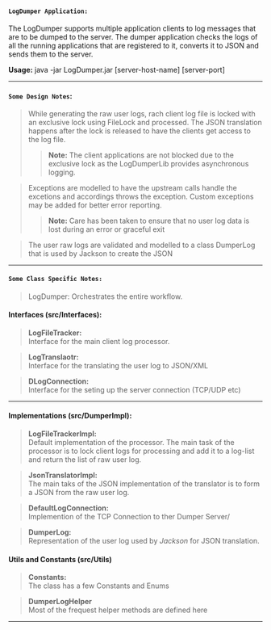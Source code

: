 #### `LogDumper Application:`
The LogDumper supports multiple application clients to log messages that are to be dumped to the server. The dumper application checks the logs of all the running applications that are registered to it, converts it to JSON and sends them to the server.

<b>Usage:</b> java -jar LogDumper.jar [server-host-name] [server-port]

---

#### `Some Design Notes`:
> While generating the raw user logs, rach client log file is locked with an exclusive lock using FileLock and processed. The JSON translation happens after the lock is released to have the clients get access to the log file. 
>> <b>Note:</b> The client applications are not blocked due to the exclusive lock as the LogDumperLib provides asynchronous logging.

> Exceptions are modelled to have the upstream calls handle the excetions and accordings throws the exception. Custom exceptions may be added for better error reporting.
>> <b>Note:</b> Care has been taken to ensure that no user log data is lost during an error or graceful exit

> The user raw logs are validated and modelled to a class DumperLog that is used by Jackson to create the JSON

---

#### `Some Class Specific Notes:`
> LogDumper: Orchestrates the entire workflow.

#### Interfaces (src/Interfaces):
> <b>LogFileTracker:</b>    
Interface for the main client log processor.

> <b>LogTranslaotr:</b>   
Interface for the translating the user log to JSON/XML

> <b>DLogConnection:</b>   
Interface for the seting up the server connection (TCP/UDP etc)

---

#### Implementations (src/DumperImpl):
> <b>LogFileTrackerImpl:</b>   
Default implementation of the processor. The main task of the processor is to lock client logs for processing and add it to a log-list and return the list of raw user log. 

> <b>JsonTranslatorImpl:</b>   
The main taks of the JSON implementation of the translator is to form a JSON from the raw user log.

> <b>DefaultLogConnection:</b>   
Implemention of the TCP Connection to ther Dumper Server/

> <b>DumperLog:</b>  
Representation of the user log used by <i>Jackson</i> for JSON translation.

#### Utils and Constants (src/Utils)
> <b>Constants:</b>   
The class has a few Constants and Enums

> <b>DumperLogHelper</b>   
Most of the frequest helper methods are defined here

---
